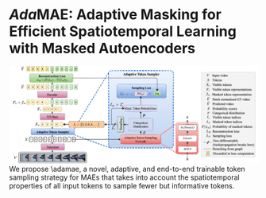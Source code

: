 # *Ada*MAE: Adaptive Masking for Efficient Spatiotemporal Learning with Masked Autoencoders

![intro-fig](figs/adamae-intro-fig.jpeg)
We propose \adamae, a novel, adaptive, and end-to-end trainable token sampling strategy for MAEs that takes into account the spatiotemporal properties of all input tokens to sample fewer but informative tokens.






